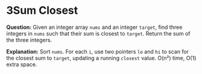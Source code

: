 # 3Sum Closest

**Question:**
Given an integer array `nums` and an integer `target`, find three integers in `nums` such that their sum is closest to `target`. Return the sum of the three integers.

**Explanation:**
Sort `nums`. For each `i`, use two pointers `lo` and `hi` to scan for the closest sum to `target`, updating a running `closest` value. O(n²) time, O(1) extra space.